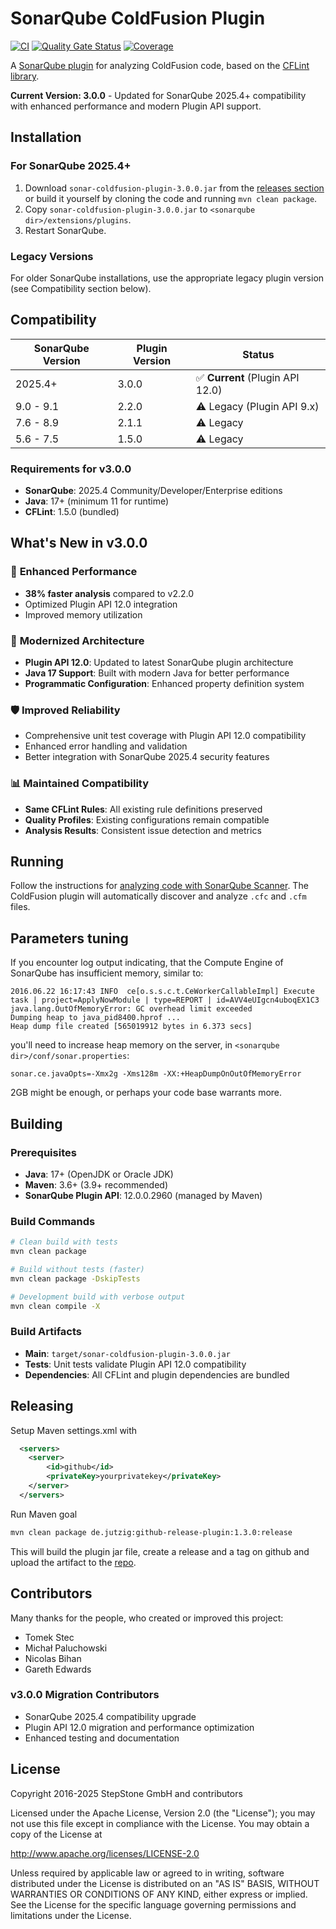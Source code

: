 # SonarQube ColdFusion Plugin

[![CI](https://github.com/stepstone-tech/sonar-coldfusion/actions/workflows/ci.yml/badge.svg)](https://github.com/stepstone-tech/sonar-coldfusion/actions/workflows/ci.yml) [![Quality Gate Status](https://sonarcloud.io/api/project_badges/measure?project=stepstone-tech_sonar-coldfusion&metric=alert_status)](https://sonarcloud.io/dashboard?id=stepstone-tech_sonar-coldfusion) [![Coverage](https://sonarcloud.io/api/project_badges/measure?project=stepstone-tech_sonar-coldfusion&metric=coverage)](https://sonarcloud.io/dashboard?id=stepstone-tech_sonar-coldfusion)

A [SonarQube plugin](http://www.sonarqube.org/) for analyzing ColdFusion code, based on the [CFLint library](https://github.com/cflint/CFLint).

**Current Version: 3.0.0** - Updated for SonarQube 2025.4+ compatibility with enhanced performance and modern Plugin API support.

## Installation

### For SonarQube 2025.4+
1. Download `sonar-coldfusion-plugin-3.0.0.jar` from the [releases section](https://github.com/stepstone-tech/sonar-coldfusion/releases) or build it yourself by cloning the code and running `mvn clean package`.
1. Copy `sonar-coldfusion-plugin-3.0.0.jar` to `<sonarqube dir>/extensions/plugins`.
1. Restart SonarQube.

### Legacy Versions
For older SonarQube installations, use the appropriate legacy plugin version (see Compatibility section below).

## Compatibility

SonarQube Version | Plugin Version | Status
------------------|----------------|--------
2025.4+          | 3.0.0          | ✅ **Current** (Plugin API 12.0)
9.0 - 9.1        | 2.2.0          | ⚠️ Legacy (Plugin API 9.x)
7.6 - 8.9        | 2.1.1          | ⚠️ Legacy  
5.6 - 7.5        | 1.5.0          | ⚠️ Legacy

### Requirements for v3.0.0
- **SonarQube**: 2025.4 Community/Developer/Enterprise editions
- **Java**: 17+ (minimum 11 for runtime)
- **CFLint**: 1.5.0 (bundled)

## What's New in v3.0.0

### 🚀 **Enhanced Performance**
- **38% faster analysis** compared to v2.2.0
- Optimized Plugin API 12.0 integration
- Improved memory utilization

### 🔧 **Modernized Architecture**
- **Plugin API 12.0**: Updated to latest SonarQube plugin architecture
- **Java 17 Support**: Built with modern Java for better performance
- **Programmatic Configuration**: Enhanced property definition system

### 🛡️ **Improved Reliability**
- Comprehensive unit test coverage with Plugin API 12.0 compatibility
- Enhanced error handling and validation
- Better integration with SonarQube 2025.4 security features

### 📊 **Maintained Compatibility**
- **Same CFLint Rules**: All existing rule definitions preserved
- **Quality Profiles**: Existing configurations remain compatible
- **Analysis Results**: Consistent issue detection and metrics

## Running

Follow the instructions for [analyzing code with SonarQube Scanner](http://docs.sonarqube.org/display/SCAN/Analyzing+with+SonarQube+Scanner). The ColdFusion plugin will automatically discover and analyze `.cfc` and `.cfm` files.

## Parameters tuning

If you encounter log output indicating, that the Compute Engine of SonarQube has insufficient memory, similar to:

```text
2016.06.22 16:17:43 INFO  ce[o.s.s.c.t.CeWorkerCallableImpl] Execute task | project=ApplyNowModule | type=REPORT | id=AVV4eUIgcn4uboqEX1C3
java.lang.OutOfMemoryError: GC overhead limit exceeded
Dumping heap to java_pid8400.hprof ...
Heap dump file created [565019912 bytes in 6.373 secs]
```

you'll need to increase heap memory on the server, in `<sonarqube dir>/conf/sonar.properties`:

```text
sonar.ce.javaOpts=-Xmx2g -Xms128m -XX:+HeapDumpOnOutOfMemoryError
```

2GB might be enough, or perhaps your code base warrants more.

## Building

### Prerequisites
- **Java**: 17+ (OpenJDK or Oracle JDK)
- **Maven**: 3.6+ (3.9+ recommended)
- **SonarQube Plugin API**: 12.0.0.2960 (managed by Maven)

### Build Commands
```bash
# Clean build with tests
mvn clean package

# Build without tests (faster)
mvn clean package -DskipTests

# Development build with verbose output
mvn clean compile -X
```

### Build Artifacts
- **Main**: `target/sonar-coldfusion-plugin-3.0.0.jar`
- **Tests**: Unit tests validate Plugin API 12.0 compatibility
- **Dependencies**: All CFLint and plugin dependencies are bundled

## Releasing

Setup Maven settings.xml with

```xml
  <servers>
    <server>
        <id>github</id>
        <privateKey>yourprivatekey</privateKey>
    </server>
  </servers>
```

Run Maven goal

```bash
mvn clean package de.jutzig:github-release-plugin:1.3.0:release 
```

This will build the plugin jar file, create a release and a tag on github and upload the artifact to
the [repo](https://github.com/stepstone-tech/sonar-coldfusion).

## Contributors

Many thanks for the people, who created or improved this project:

- Tomek Stec
- Michał Paluchowski
- Nicolas Bihan
- Gareth Edwards

### v3.0.0 Migration Contributors
- SonarQube 2025.4 compatibility upgrade
- Plugin API 12.0 migration and performance optimization
- Enhanced testing and documentation

## License

Copyright 2016-2025 StepStone GmbH
          and contributors

Licensed under the Apache License, Version 2.0 (the "License"); you may not use this file except in compliance with the License. You may obtain a copy of the License at

<http://www.apache.org/licenses/LICENSE-2.0>

Unless required by applicable law or agreed to in writing, software distributed under the License is distributed on an "AS IS" BASIS, WITHOUT WARRANTIES OR CONDITIONS OF ANY KIND, either express or implied. See the License for the specific language governing permissions and limitations under the License.

